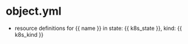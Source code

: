 



# object.yml


* resource definitions for {{ name }} in state: {{ k8s_state }}, kind: {{ k8s_kind }}